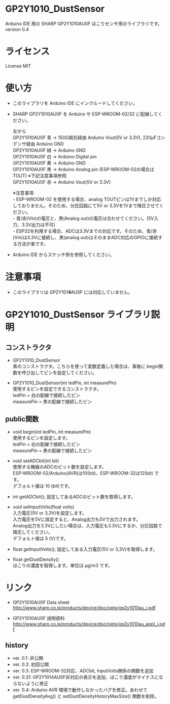 # GP2Y1010_DustSensor  
Arduino IDE 用の SHARP GP2Y1010AU0F ほこりセンサ用のライブラリです。  
version 0.4

# ライセンス  
License MIT

# 使い方

* このライブラリを Arduino IDE にインクルードしてください。
* SHARP GP2Y1010AU0F を Arduino や ESP-WROOM-02/32 に配線してください。

    左から  
    GP2Y1010AU0F 青 → 150Ω抵抗経由 Arduino Vout(5V or 3.3V), 220μFコンデンサ経由 Arduino GND  
    GP2Y1010AU0F 緑 → Arduino GND  
    GP2Y1010AU0F 白 → Arduino Digital pin  
    GP2Y1010AU0F 黄 → Arduino GND  
    GP2Y1010AU0F 黒 → Arduino Analog pin (ESP-WROOM-02の場合は TOUT) ※下記注意事項参照  
    GP2Y1010AU0F 赤 → Arduino Vout(5V or 3.3V)  
    
    ※注意事項  
      - ESP-WROOM-02 を使用する場合、analog TOUTピンは1Vまでしか対応しておりません。そのため、分圧回路にて5V or 3.3Vを1Vまで降圧させてください。  
      - 青/赤(Vin)の電圧と、黒(Analog out)の電圧は合わせてください。(5V入力、3.3V出力は不可)  
      - ESP32を利用する場合、ADCは3.3Vまでの対応です。そのため、青/赤(Vin)は3.3Vに接続し、黒(analog out)はそのままADC対応のGPIOに接続する方法が楽です。  

* Arduino IDE からスケッチ例を参照してください。

# 注意事項

* このライブラリは GP2Y101**4**AU0F には対応していません。

# GP2Y1010_DustSensor ライブラリ説明

## コンストラクタ

* GP2Y1010_DustSensor  
  素のコンストラクタ。こちらを使って変数定義した場合は、事後に begin関数を呼び出してピンを設定してください。

* GP2Y1010_DustSensor(int ledPin, int measurePin)  
  使用するピンを設定できるコンストラクタ。  
    ledPin = 白の配線で接続したピン  
    measurePin = 黒の配線で接続したピン  

## public関数

* void begin(int ledPin, int measurePin)  
  使用するピンを設定します。  
    ledPin = 白の配線で接続したピン  
    measurePin = 黒の配線で接続したピン  

* void setADCbit(int bit)  
  使用する機器のADCのビット数を設定します。  
  ESP-WROOM-02/Arduino(AVR)は10(bit)、ESP-WROOM-32は12(bit) です。  
  デフォルト値は 10 (bit)です。
  
* int  getADCbit();
  設定してあるADCのビット数を取得します。  
  
* void setInputVolts(float volts)  
  入力電圧(5V or 3,3V)を設定します。  
  入力電圧を5Vに設定すると、Analog出力も5Vで出力されます。  
  Analog出力を3.3Vにしたい場合は、入力電圧も3.3Vにするか、分圧回路で降圧してください。  
  デフォルト値は 5 (V)です。
  
* float getInputVolts();
  設定してある入力電圧(5V or 3,3V)を取得します。

* float getDustDensity()  
  ほこりの濃度を取得します。単位は μg/m3 です。


# リンク
* GP2Y1010AU0F Data sheet  
  http://www.sharp.co.jp/products/device/doc/opto/gp2y1010au_j.pdf

* GP2Y1010AU0F 説明資料  
  http://www.sharp.co.jp/products/device/doc/opto/gp2y1010au_appl_j.pdf 

## history
* ver. 0.1: 非公開
* ver. 0.2: 初回公開
* ver. 0.3: ESP-WROOM-32対応、ADCbit, InputVolts関係の関数を追加
* ver. 0.31: GP2Y1014AU0F非対応の表示を追加、ほこり濃度がマイナスにならないように修正
* ver. 0.4: Arduino AVR 環境で動作しなかったバグを修正。あわせて getDustDensityAvg() と setDustDensityHistoryMaxSize() 関数を削除。

